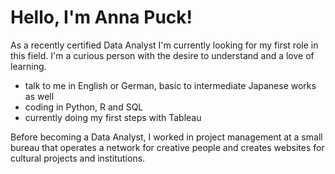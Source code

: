 # Hello, I'm Anna Puck!

As a recently certified Data Analyst I'm currently looking for my first role in this field.
I'm a curious person with the desire to understand and a love of learning.

- talk to me in English or German, basic to intermediate Japanese works as well
- coding in Python, R and SQL
- currently doing my first steps with Tableau

Before becoming a Data Analyst, I worked in project management at a small bureau that operates a network for creative people and creates websites for cultural projects and institutions.
